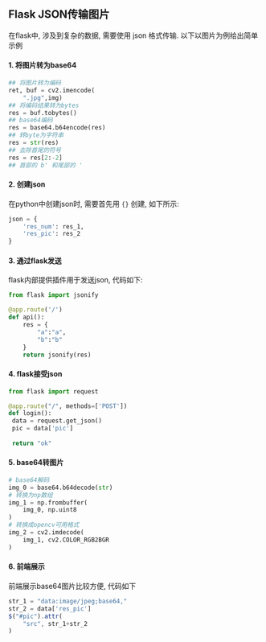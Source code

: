 ## Flask JSON传输图片

在flask中, 涉及到复杂的数据, 需要使用 json 格式传输. 以下以图片为例给出简单示例

#### 1. 将图片转为base64

```python
## 将图片转为编码
ret, buf = cv2.imencode(
    ".jpg",img)
## 将编码结果转为bytes
res = buf.tobytes()
## base64编码
res = base64.b64encode(res)
## 转byte为字符串
res = str(res)
## 去除首尾的符号
res = res[2:-2]
## 首部的 b' 和尾部的 '
```

#### 2. 创建json

在python中创建json时, 需要首先用 `{}` 创建, 如下所示:

```python
json = {
    'res_num': res_1,
    'res_pic': res_2
}
```

#### 3. 通过flask发送

flask内部提供插件用于发送json, 代码如下:

```python
from flask import jsonify

@app.route('/')
def api():
    res = {
        "a":"a",
        "b":"b"
    }
    return jsonify(res)
```

#### 4. flask接受json

```python
from flask import request

@app.route("/", methods=['POST'])
def login():
 data = request.get_json()
 pic = data['pic']
 
 return "ok" 
```

#### 5. base64转图片

```python
# base64解码
img_0 = base64.b64decode(str)
# 转换为np数组
img_1 = np.frombuffer(
    img_0, np.uint8
)
# 转换成opencv可用格式
img_2 = cv2.imdecode(
    img_1, cv2.COLOR_RGB2BGR
)
```

#### 6. 前端展示

前端展示base64图片比较方便, 代码如下

```JavaScript
str_1 = "data:image/jpeg;base64,"
str_2 = data['res_pic']
$("#pic").attr(
    "src", str_1+str_2
)
```



